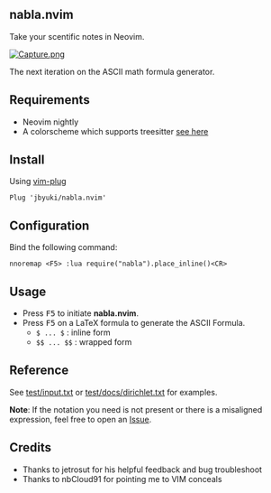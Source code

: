 nabla.nvim
-----------

Take your scentific notes in Neovim.

[![Capture.png](https://i.postimg.cc/prmHHkTR/Capture.png)](https://postimg.cc/PvncbWYR)


The next iteration on the ASCII math formula generator.

Requirements
------------

* Neovim nightly
* A colorscheme which supports treesitter [see here](https://github.com/rockerBOO/awesome-neovim#treesitter-supported-colorschemes)

Install
-------

Using [vim-plug](https://github.com/junegunn/vim-plug)

```vim
Plug 'jbyuki/nabla.nvim'
```

Configuration
-------------

Bind the following command:

```vim
nnoremap <F5> :lua require("nabla").place_inline()<CR>
```

Usage
-----

* Press <kbd>F5</kbd> to initiate **nabla.nvim**.
* Press <kbd>F5</kbd> on a LaTeX formula to generate the ASCII Formula.
  * `$ ... $` : inline form
  * `$$ ... $$` : wrapped form

Reference
---------

See [test/input.txt](https://github.com/jbyuki/nabla.nvim/blob/master/test/input.txt) or [test/docs/dirichlet.txt](https://github.com/jbyuki/nabla.nvim/blob/master/test/docs/dirichlet.txt) for examples.
 

**Note**: If the notation you need is not present or there is a misaligned expression, feel free to open an [Issue](https://github.com/jbyuki/nabla.nvim/issues).

Credits
-------

* Thanks to jetrosut for his helpful feedback and bug troubleshoot
* Thanks to nbCloud91 for pointing me to VIM conceals
